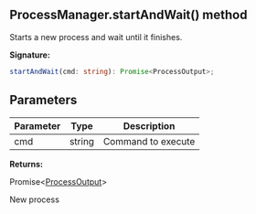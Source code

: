 
## ProcessManager.startAndWait() method

Starts a new process and wait until it finishes.

**Signature:**

```typescript
startAndWait(cmd: string): Promise<ProcessOutput>;
```

## Parameters

|  Parameter | Type | Description |
|  --- | --- | --- |
|  cmd | string | Command to execute |

**Returns:**

Promise&lt;[ProcessOutput](./sdk.processoutput.md)<!-- -->&gt;

New process

